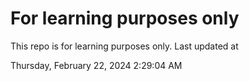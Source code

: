 # For learning purposes only
This repo is for learning purposes only.
Last updated at

Thursday, February 22, 2024 2:29:04 AM

